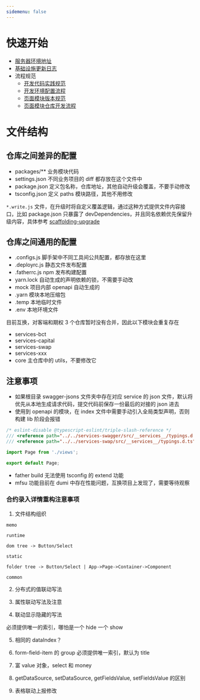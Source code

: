```yaml
---
sidemenu: false
---
```


# 快速开始

- [服务器环境地址](http://confluence.tongyu.tech:8090/pages/viewpage.action?pageId=15413269)
- [基础设施更新日志](http://confluence.tongyu.tech:8090/pages/viewpage.action?pageId=15408055)
- 流程规范
  - [开发代码实践规范](http://confluence.tongyu.tech:8090/pages/viewpage.action?pageId=15408017)
  - [开发环境配置流程](http://confluence.tongyu.tech:8090/pages/viewpage.action?pageId=15408008)
  - [页面模块版本规范](http://confluence.tongyu.tech:8090/pages/viewpage.action?pageId=15408048)
  - [页面模块仓库开发流程](http://confluence.tongyu.tech:8090/pages/viewpage.action?pageId=15408019)

# 文件结构

## 仓库之间差异的配置

- packages/\*\* 业务模块代码
- settings.json 不同业务项目的 diff 都存放在这个文件中
- package.json 定义包名称，仓库地址，其他自动升级会覆盖，不要手动修改
- tsconfig.json 定义 paths 模块路径，其他不用修改

`*.write.js` 文件，在升级时将自定义覆盖逻辑，通过这种方式提供文件内容接口，比如 package.json 只暴露了 devDependencies，并且同名依赖优先保留升级内容，具体参考 [scaffolding-upgrade](http://10.1.2.7/Visual-FE/scaffolding-upgrade)

<!-- TODO: 定义通用 scripts 和 tsconfig 继承 -->

## 仓库之间通用的配置

- .configs.js 脚手架中不同工具间公共配置，都存放在这里
- .deployrc.js 静态文件发布配置
- .fatherrc.js npm 发布构建配置
- yarn.lock 自动生成的声明依赖的锁，不需要手动改
- mock 项目内部 openapi 自动生成的
- .yarn 模块本地压缩包
- .temp 本地临时文件
- .env 本地环境文件

目前互换，对客端和期权 3 个仓库暂时没有合并，因此以下模块会重复存在

- services-bct
- services-capital
- services-swap
- services-xxx
- core 主仓库中的 utils，不要修改它

## 注意事项

- 如果根目录 swagger-jsons 文件夹中存在对应 service 的 json 文件，默认将优先从本地生成请求代码，提交代码前保存一份最后的对接的 json 进去
- 使用到 openapi 的模块，在 index 文件中需要手动引入全局类型声明，否则构建 lib 阶段会报错

```ts
/* eslint-disable @typescript-eslint/triple-slash-reference */
/// <reference path="../../services-swagger/src/__services__/typings.d.ts" />
/// <reference path="../../services-swap/src/__services__/typings.d.ts" />

import Page from './views';

export default Page;
```

- father build 无法使用 tsconfig 的 extend 功能
- mfsu 功能目前在 dumi 中存在性能问题，互换项目上发现了，需要等待观察

### 合约录入详情重构注意事项

1. 文件结构组织

```
memo

runtime

dom tree -> Button/Select

static

folder tree -> Button/Select | App->Page->Container->Component

common
```

2. 分布式的值联动写法

3. 属性联动写法及注意

4. 联动显示隐藏的写法

必须提供唯一的索引，哪怕是一个 hide 一个 show

5. 相同的 dataIndex？

6. form-field-item 的 group 必须提供唯一索引，默认为 title

7. 富 value 对象，select 和 money

8. getDataSource, setDataSource, getFieldsValue, setFieldsValue 的区别

9. 表格联动上报修改

<!-- 10. digit money -> BigNumber value type -->
